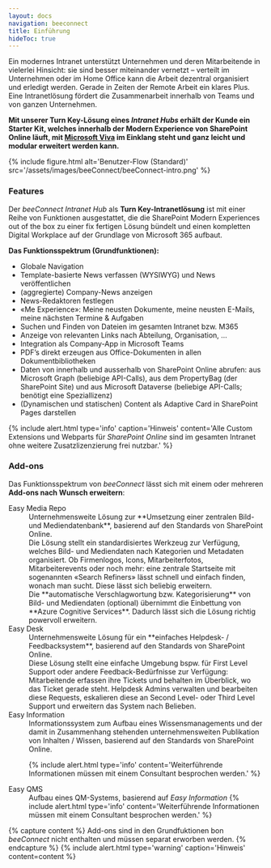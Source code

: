 ```yaml
---
layout: docs
navigation: beeconnect
title: Einführung
hideToc: true
---
```


Ein modernes Intranet unterstützt Unternehmen und deren Mitarbeitende in vielerlei Hinsicht: sie sind besser miteinander vernetzt – verteilt im Unternehmen oder im Home Office kann die Arbeit dezentral organisiert und erledigt werden. Gerade in Zeiten der Remote Arbeit ein klares Plus. Eine Intranetlösung fördert die Zusammenarbeit innerhalb von Teams und von ganzen Unternehmen. 

**Mit unserer Turn Key-Lösung eines *Intranet Hubs* erhält der Kunde ein Starter Kit, welches innerhalb der Modern Experience von SharePoint Online läuft, mit [Microsoft Viva](https://www.microsoft.com/de-ch/microsoft-viva) im Einklang steht und ganz leicht und modular erweitert werden kann.**

{% include figure.html alt='Benutzer-Flow (Standard)' src='/assets/images/beeConnect/beeConnect-intro.png' %}


### Features
Der *beeConnect Intranet Hub* als **Turn Key-Intranetlösung** ist mit einer Reihe von Funktionen ausgestattet, die die SharePoint Modern Experiences out of the box zu einer fix fertigen Lösung bündelt und einen kompletten Digital Workplace auf der Grundlage von Microsoft 365 aufbaut.

**Das Funktionsspektrum (Grundfunktionen):**

* Globale Navigation
* Template-basierte News verfassen (WYSIWYG) und News veröffentlichen
* (aggregierte) Company-News anzeigen
* News-Redaktoren festlegen
* «Me Experience»: Meine neusten Dokumente, meine neusten E-Mails, meine nächsten Termine & Aufgaben
* Suchen und Finden von Dateien im gesamten Intranet bzw. M365
* Anzeige von relevanten Links nach Abteilung, Organisation, ...
* Integration als Company-App in Microsoft Teams
* PDF’s direkt erzeugen aus Office-Dokumenten in allen Dokumentbibliotheken
* Daten von innerhalb und ausserhalb von SharePoint Online abrufen: aus Microsoft Graph (beliebige API-Calls), aus dem PropertyBag (der SharePoint Site) und aus Microsoft Dataverse (beliebige API-Calls; benötigt eine Speziallizenz)
* (Dynamischen und statischen) Content als Adaptive Card in SharePoint Pages darstellen

{% include alert.html type='info' caption='Hinweis' content='Alle Custom Extensions und Webparts für *SharePoint Online* sind im gesamten Intranet ohne weitere Zusatzlizenzierung frei nutzbar.' %}


### Add-ons
Das Funktionsspektrum von *beeConnect* lässt sich mit einem oder mehreren **Add-ons nach Wunsch erweitern**:

<dl class="row">
  <dt class="col-sm-3">Easy Media Repo</dt>
  <dd class="col-sm-9" markdown="span">Unternehmensweite Lösung zur **Umsetzung einer zentralen Bild- und Mediendatenbank**, basierend auf den Standards von SharePoint Online.<br>
    Die Lösung stellt ein standardisiertes Werkzeug zur Verfügung, welches Bild- und Mediendaten nach Kategorien und Metadaten organisiert. Ob Firmenlogos, Icons, Mitarbeiterfotos, Mitarbeiterevents oder noch mehr: eine zentrale Startseite mit sogenannten «Search Refiners» lässt schnell und einfach finden, wonach man sucht. Diese lässt sich beliebig erweitern.<br>
    Die **automatische Verschlagwortung bzw. Kategorisierung** von Bild- und Mediendaten (optional) übernimmt die Einbettung von **Azure Cognitive Services**. Dadurch lässt sich die Lösung richtig powervoll erweitern.</dd>
  
  <dt class="col-sm-3">Easy Desk</dt>
  <dd class="col-sm-9" markdown="span">Unternehmensweite Lösung für ein **einfaches Helpdesk- / Feedbacksystem**, basierend auf den Standards von SharePoint Online.<br>Diese Lösung stellt eine einfache Umgebung bspw. für First Level Support oder andere Feedback-Bedürfnisse zur Verfügung: Mitarbeitende erfassen ihre Tickets und behalten im Überblick, wo das Ticket gerade steht. Helpdesk Admins verwalten und bearbeiten diese Requests, eskalieren diese an Second Level- oder Third Level Support und erweitern das System nach Belieben.
</dd>

  <dt class="col-sm-3">Easy Information</dt>
  <dd class="col-sm-9">Informationssystem zum Aufbau eines Wissensmanagements und der damit in Zusammenhang stehenden unternehmensweiten Publikation von Inhalten / Wissen, basierend auf den Standards von SharePoint Online.

  {% include alert.html type='info' content='Weiterführende Informationen müssen mit einem Consultant besprochen werden.' %}</dd>

  <dt class="col-sm-3">Easy QMS</dt>
  <dd class="col-sm-9">Aufbau eines QM-Systems, basierend auf <i>Easy Information</i>
  {% include alert.html type='info' content='Weiterführende Informationen müssen mit einem Consultant besprochen werden.' %}</dd>
</dl>

{% capture content %}
Add-ons sind in den Grundfuktionen bon *beeConnect* nicht enthalten und müssen separat erworben werden.
{% endcapture %}
{% include alert.html type='warning' caption='Hinweis' content=content %}
